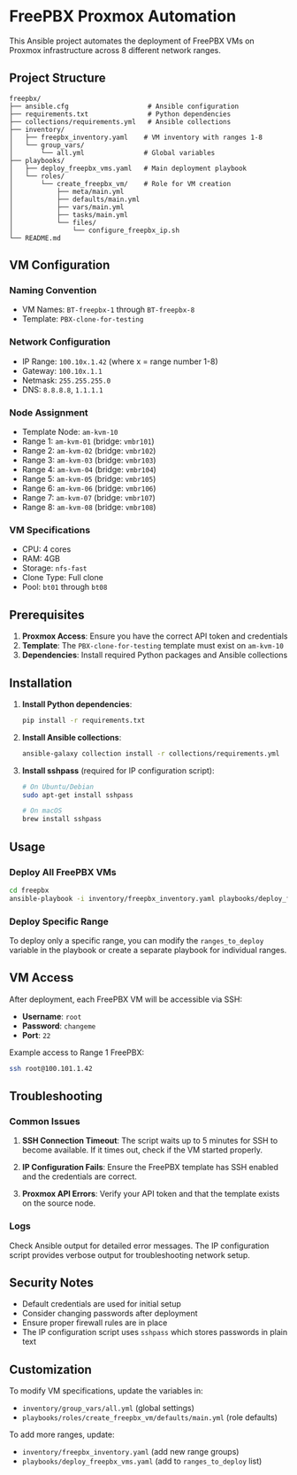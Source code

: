 # FreePBX Proxmox Automation

This Ansible project automates the deployment of FreePBX VMs on Proxmox infrastructure across 8 different network ranges.

## Project Structure

```
freepbx/
├── ansible.cfg                    # Ansible configuration
├── requirements.txt               # Python dependencies
├── collections/requirements.yml   # Ansible collections
├── inventory/
│   ├── freepbx_inventory.yaml    # VM inventory with ranges 1-8
│   └── group_vars/
│       └── all.yml               # Global variables
├── playbooks/
│   ├── deploy_freepbx_vms.yaml   # Main deployment playbook
│   └── roles/
│       └── create_freepbx_vm/    # Role for VM creation
│           ├── meta/main.yml
│           ├── defaults/main.yml
│           ├── vars/main.yml
│           ├── tasks/main.yml
│           └── files/
│               └── configure_freepbx_ip.sh
└── README.md
```

## VM Configuration

### Naming Convention
- VM Names: `BT-freepbx-1` through `BT-freepbx-8`
- Template: `PBX-clone-for-testing`

### Network Configuration
- IP Range: `100.10x.1.42` (where x = range number 1-8)
- Gateway: `100.10x.1.1`
- Netmask: `255.255.255.0`
- DNS: `8.8.8.8`, `1.1.1.1`

### Node Assignment
- Template Node: `am-kvm-10`
- Range 1: `am-kvm-01` (bridge: `vmbr101`)
- Range 2: `am-kvm-02` (bridge: `vmbr102`)
- Range 3: `am-kvm-03` (bridge: `vmbr103`)
- Range 4: `am-kvm-04` (bridge: `vmbr104`)
- Range 5: `am-kvm-05` (bridge: `vmbr105`)
- Range 6: `am-kvm-06` (bridge: `vmbr106`)
- Range 7: `am-kvm-07` (bridge: `vmbr107`)
- Range 8: `am-kvm-08` (bridge: `vmbr108`)

### VM Specifications
- CPU: 4 cores
- RAM: 4GB
- Storage: `nfs-fast`
- Clone Type: Full clone
- Pool: `bt01` through `bt08`

## Prerequisites

1. **Proxmox Access**: Ensure you have the correct API token and credentials
2. **Template**: The `PBX-clone-for-testing` template must exist on `am-kvm-10`
3. **Dependencies**: Install required Python packages and Ansible collections

## Installation

1. **Install Python dependencies**:
   ```bash
   pip install -r requirements.txt
   ```

2. **Install Ansible collections**:
   ```bash
   ansible-galaxy collection install -r collections/requirements.yml
   ```

3. **Install sshpass** (required for IP configuration script):
   ```bash
   # On Ubuntu/Debian
   sudo apt-get install sshpass
   
   # On macOS
   brew install sshpass
   ```

## Usage

### Deploy All FreePBX VMs
```bash
cd freepbx
ansible-playbook -i inventory/freepbx_inventory.yaml playbooks/deploy_freepbx_vms.yaml
```

### Deploy Specific Range
To deploy only a specific range, you can modify the `ranges_to_deploy` variable in the playbook or create a separate playbook for individual ranges.

## VM Access

After deployment, each FreePBX VM will be accessible via SSH:
- **Username**: `root`
- **Password**: `changeme`
- **Port**: `22`

Example access to Range 1 FreePBX:
```bash
ssh root@100.101.1.42
```

## Troubleshooting

### Common Issues

1. **SSH Connection Timeout**: The script waits up to 5 minutes for SSH to become available. If it times out, check if the VM started properly.

2. **IP Configuration Fails**: Ensure the FreePBX template has SSH enabled and the credentials are correct.

3. **Proxmox API Errors**: Verify your API token and that the template exists on the source node.

### Logs
Check Ansible output for detailed error messages. The IP configuration script provides verbose output for troubleshooting network setup.

## Security Notes

- Default credentials are used for initial setup
- Consider changing passwords after deployment
- Ensure proper firewall rules are in place
- The IP configuration script uses `sshpass` which stores passwords in plain text

## Customization

To modify VM specifications, update the variables in:
- `inventory/group_vars/all.yml` (global settings)
- `playbooks/roles/create_freepbx_vm/defaults/main.yml` (role defaults)

To add more ranges, update:
- `inventory/freepbx_inventory.yaml` (add new range groups)
- `playbooks/deploy_freepbx_vms.yaml` (add to `ranges_to_deploy` list)
